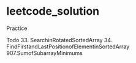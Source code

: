 # leetcode_solution
Practice 

Todo
33. SearchinRotatedSortedArray
34. FindFirstandLastPositionofElementinSortedArray
907.SumofSubarrayMinimums